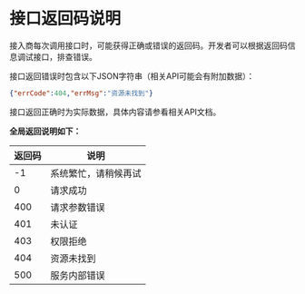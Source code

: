 # 接口返回码说明

接入商每次调用接口时，可能获得正确或错误的返回码。开发者可以根据返回码信息调试接口，排查错误。

接口返回错误时包含以下JSON字符串（相关API可能会有附加数据）：

```json
{"errCode":404,"errMsg":"资源未找到"}
```

接口返回正确时为实际数据，具体内容请参看相关API文档。

**全局返回说明如下：**

| 返回码  | 说明 | 
| ------ | ---- |
| -1     | 系统繁忙，请稍候再试 |
| 0      | 请求成功 |
| 400    | 请求参数错误 |
| 401    | 未认证 |
| 403    | 权限拒绝 |
| 404    | 资源未找到 |
| 500    | 服务内部错误 |
